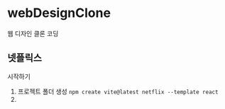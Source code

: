 # webDesignClone
웹 디자인 클론 코딩
## 넷플릭스
시작하기
1. 프로젝트 폴더 생성 `npm create vite@latest netflix --template react`
2. 


